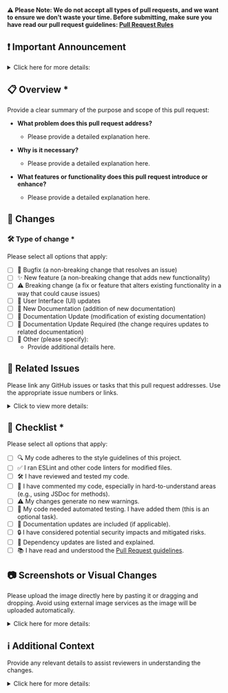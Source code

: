 **⚠️ Please Note: We do not accept all types of pull requests, and we want to ensure we don’t waste your time. Before submitting, make sure you have read our pull request guidelines: [Pull Request Rules](../CONTRIBUTING.md#can-i-create-a-pull-request-for-uptime-kuma)**

## ❗ Important Announcement

<details><summary>Click here for more details:</summary>
</p>

### 🚧 Temporary Delay in Feature Requests and Pull Request Reviews

**At this time, we may be slower to respond to new feature requests and review pull requests. Existing requests and PRs will remain in the backlog but may not be prioritized immediately.**

- **Reason**: Our current focus is on addressing bugs, improving system performance, and implementing essential updates. This will help stabilize the project and ensure smoother management.
- **Impact**: While no new feature requests or pull requests are being outright rejected, there may be significant delays in reviews. We encourage the community to help by reviewing PRs or assisting other users in the meantime.
- **What You Can Do**: If you're interested in contributing, reviewing open PRs by following our [Review Guidelines](REVIEW_GUIDELINES.md) or offering support to other users is greatly appreciated. All feature requests and PRs will be revisited once the suspension period is lifted.

We appreciate your patience and understanding as we continue to improve Uptime Kuma.

### 🚫 Please Avoid Unnecessary Pinging of Maintainers

**We kindly ask users to refrain from pinging maintainers unless absolutely necessary. Pings should be reserved for critical issues or urgent matters that require immediate attention.**

- **Why**: To help maintainers focus on high-priority tasks, we kindly request that unnecessary or repeated pings be minimized. This will help ensure quicker responses for matters that truly need attention.
- **What This Means**: Non-urgent pings may be ignored or addressed later. Please assess the urgency of your request before pinging a maintainer.

#### Guidelines for Pinging

- ✅ **Appropriate**: Critical issues or urgent matters requiring immediate attention.
- ❌ **Not Appropriate**: Repeated or non-urgent pings, which may be ignored or addressed later.

</p>
</details>

## 📋 Overview *

Provide a clear summary of the purpose and scope of this pull request:

- **What problem does this pull request address?**

  - Please provide a detailed explanation here.

- **Why is it necessary?**

  - Please provide a detailed explanation here.

- **What features or functionality does this pull request introduce or enhance?**

  - Please provide a detailed explanation here.

## 🔄 Changes

### 🛠️ Type of change *

Please select all options that apply:

- [ ] 🐛 Bugfix (a non-breaking change that resolves an issue)
- [ ] ✨ New feature (a non-breaking change that adds new functionality)
- [ ] ⚠️ Breaking change (a fix or feature that alters existing functionality in a way that could cause issues)
- [ ] 🎨 User Interface (UI) updates
- [ ] 📄 New Documentation (addition of new documentation)
- [ ] 📄 Documentation Update (modification of existing documentation)
- [ ] 📄 Documentation Update Required (the change requires updates to related documentation)
- [ ] 🔧 Other (please specify):
  - Provide additional details here.

## 🔗 Related Issues

Please link any GitHub issues or tasks that this pull request addresses. Use the appropriate issue numbers or links.

<details><summary>Click to view more details:</summary>
</p>

**Note**: Include only issues directly related to this PR. Remove any irrelevant reference.

- Relates to #issue-number
- Resolves #issue-number
- Fixes #issue-number

</p>
</details>

## 📄 Checklist *

Please select all options that apply:

- [ ] 🔍 My code adheres to the style guidelines of this project.
- [ ] ✅ I ran ESLint and other code linters for modified files.
- [ ] 🛠️ I have reviewed and tested my code.
- [ ] 📝 I have commented my code, especially in hard-to-understand areas (e.g., using JSDoc for methods).
- [ ] ⚠️ My changes generate no new warnings.
- [ ] 🤖 My code needed automated testing. I have added them (this is an optional task).
- [ ] 📄 Documentation updates are included (if applicable).
- [ ] 🔒 I have considered potential security impacts and mitigated risks.
- [ ] 🧰 Dependency updates are listed and explained.
- [ ] 📚 I have read and understood the [Pull Request guidelines](../CONTRIBUTING.md#recommended-pull-request-guideline).

## 📷 Screenshots or Visual Changes

Please upload the image directly here by pasting it or dragging and dropping. Avoid using external image services as the image will be uploaded automatically.

<details><summary>Click here for more details:</summary>
</p>

If this pull request introduces visual changes, please provide the following details:

- **UI Modifications**: Highlight any changes made to the user interface.
- **Before & After**: Include screenshots or comparisons (if applicable).

| Event              | Before                | After                |
| ------------------ | --------------------- | -------------------- |
| `UP`               | ![Before](image-link) | ![After](image-link) |
| `DOWN`             | ![Before](image-link) | ![After](image-link) |
| Certificate-expiry | ![Before](image-link) | ![After](image-link) |
| Testing            | ![Before](image-link) | ![After](image-link) |

</p>
</details>

## ℹ️ Additional Context

Provide any relevant details to assist reviewers in understanding the changes.

<details><summary>Click here for more details:</summary>
</p>

**Key Considerations**:

- **Design decisions** – Key choices or trade-offs made during development.
- **Alternative solutions** – Approaches considered but not implemented, along with reasons.
- **Relevant links** – Specifications, discussions, or resources that provide context.
- **Dependencies** – Related pull requests or issues that must be resolved before merging.
- **Additional context** – Any other details that may help reviewers understand the changes.

Provide details here

## 📄 Document Status

To streamline the review process, please list the filenames of documents currently being worked on. This helps reviewers focus on the files that need their attention.

### ✅ Ready for Review

The following documents are complete and ready for review:

- `Specify filenames here`

### 🔨 Work in Progress

The following documents are currently being worked on:

- `List ongoing documents here`

### 💬 Requested Feedback

Your feedback is requested on the following documents:

- `Mention documents needing feedback here`

## 📝 Additional Changes

Please provide any relevant details or context. (e.g., resolved Linter issues, code optimizations, or other adjustments):

- Describe additional changes here

</p>
</details>
